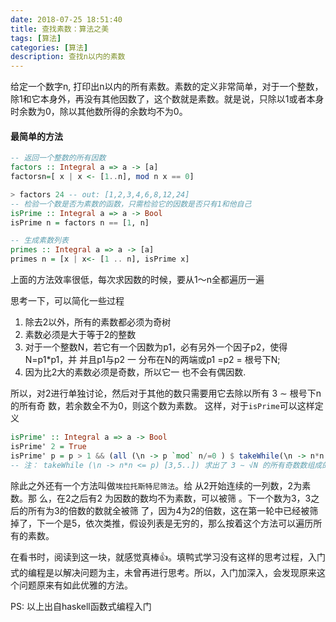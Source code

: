 ```yaml
---
date: 2018-07-25 18:51:40
title: 查找素数：算法之美
tags: [算法]
categories: [算法]
description: 查找n以内的素数
---
```


给定一个数字n, 打印出n以内的所有素数。素数的定义非常简单，对于一个整数，除1和它本身外，再没有其他因数了，这个数就是素数。就是说，只除以1或者本身时余数为0，除以其他数所得的余数均不为0。

#### 最简单的方法
```haskell
-- 返回一个整数的所有因数
factors :: Integral a => a -> [a]
factorsn=[ x | x <- [1..n], mod n x == 0]

> factors 24 -- out: [1,2,3,4,6,8,12,24]
-- 检验一个数是否为素数的函数，只需检验它的因数是否只有1和他自己
isPrime :: Integral a => a -> Bool
isPrime n = factors n == [1, n]

-- 生成素数列表
primes :: Integral a => a -> [a]
primes n = [x | x<- [1 .. n], isPrime x]
```
上面的方法效率很低，每次求因数的时候，要从1～n全都遍历一遍

思考一下，可以简化一些过程
1. 除去2以外，所有的素数都必须为奇树
2. 素数必须是大于等于2的整数
3. 对于一个整数N，若它有一个因数为p1，必有另外一个因子p2，使得N=p1*p1，并 并且p1与p2 一 分布在N的两端或p1 =p2 = 根号下N;
4. 因为比2大的素数必须是奇数，所以它一 也不会有偶因数.

所以，对2进行单独讨论，然后对于其他的数只需要用它去除以所有 3 ∼ 根号下n的所有奇 数，若余数全不为0，则这个数为素数。
这样，对于`isPrime`可以这样定义
```haskell
isPrime' :: Integral a => a -> Bool
isPrime' 2 = True
isPrime' p = p > 1 && (all (\n -> p `mod` n/=0 ) $ takeWhile(\n -> n*n <= p)[3,5..])
-- 注： takeWhile (\n -> n*n <= p) [3,5..]) 求出了 3 ∼ √N 的所有奇数数组成的列表
```
除此之外还有一个方法叫做`埃拉托斯特尼筛法`。给 从2开始连续的一列数，2为素数。那 么，在2之后有2 为因数的数均不为素数，可以被筛 。下一个数为3，3之后的所有为3的倍数的数就全被筛 了，因为4为2的倍数，这在第一轮中已经被筛掉了，下一个是5，依次类推，假设列表是无穷的，那么按着这个方法可以遍历所有的素数。

在看书时，阅读到这一块，就感觉真棒👍。填鸭式学习没有这样的思考过程，入门式的编程是以解决问题为主，未曾再进行思考。所以，入门加深入，会发现原来这个问题原来有如此优雅的方法。

PS: 以上出自haskell函数式编程入门


